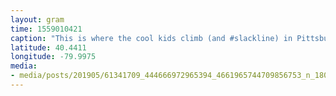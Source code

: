 ```yaml
---
layout: gram
time: 1559010421
caption: "This is where the cool kids climb (and #slackline) in Pittsburgh."
latitude: 40.4411
longitude: -79.9975
media:
- media/posts/201905/61341709_444666972965394_4661965744709856753_n_18002711677214227.jpg
---
```

